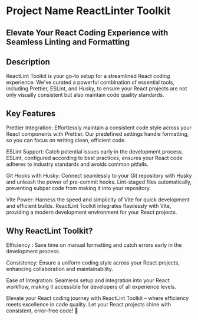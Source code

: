 # Project Name ReactLinter Toolkit

## Elevate Your React Coding Experience with Seamless Linting and Formatting

## Description

ReactLint Toolkit is your go-to setup for a streamlined React coding experience. We've curated a powerful combination of essential tools, including Prettier, ESLint, and Husky, to ensure your React projects are not only visually consistent but also maintain code quality standards.

## Key Features

Prettier Integration: Effortlessly maintain a consistent code style across your React components with Prettier. Our predefined settings handle formatting, so you can focus on writing clean, efficient code.

ESLint Support: Catch potential issues early in the development process. ESLint, configured according to best practices, ensures your React code adheres to industry standards and avoids common pitfalls.

Git Hooks with Husky: Connect seamlessly to your Git repository with Husky and unleash the power of pre-commit hooks. Lint-staged files automatically, preventing subpar code from making it into your repository.

Vite Power: Harness the speed and simplicity of Vite for quick development and efficient builds. ReactLint Toolkit integrates flawlessly with Vite, providing a modern development environment for your React projects.

## Why ReactLint Toolkit?

Efficiency : Save time on manual formatting and catch errors early in the development process.

Consistency: Ensure a uniform coding style across your React projects, enhancing collaboration and maintainability.

Ease of Integration: Seamless setup and integration into your React workflow, making it accessible for developers of all experience levels.

Elevate your React coding journey with ReactLint Toolkit – where efficiency meets excellence in code quality. Let your React projects shine with consistent, error-free code! 🚀
